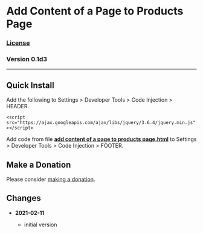 # Add Content of a Page to Products Page

### [License][99]

### Version 0.1d3

---

## Quick Install

Add the following to Settings > Developer Tools > Code Injection > HEADER.

`<script src="https://ajax.googleapis.com/ajax/libs/jquery/3.6.4/jquery.min.js"></script>`

Add code from file **[add content of a page to products page.html][1]** to
Settings > Developer Tools > Code Injection > FOOTER.

## Make a Donation

Please consider [making a donation](https://github.com/tomsWebConsulting/twcsl#make-a-donation).

## Changes

<!-- * **2021-05-19**

  * added a choice of paragraph styles
  * user can set store url slug
  * bumped version to 0.2d0
  -->
* **2021-02-11**

  * initial version

[1]: add%20content%20of%20a%20page%20to%20products%20page.html#L1
[99]: https://github.com/tomsWebConsulting/twcsl/blob/main/LICENSE.txt#L1
